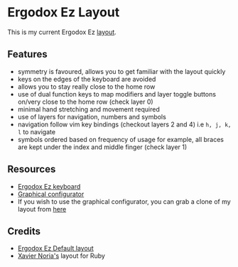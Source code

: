 # Ergodox Ez Layout

This is my current Ergodox Ez [layout](layout.pdf).

## Features

* symmetry is favoured, allows you to get familiar with the layout quickly
* keys on the edges of the keyboard are avoided
* allows you to stay really close to the home row
* use of dual function keys to map modifiers and layer toggle buttons on/very
  close to the home row (check layer 0)
* minimal hand stretching and movement required
* use of layers for navigation, numbers and symbols
* navigation follow vim key bindings (checkout layers 2 and 4) i.e `h, j, k, l`
  to navigate
* symbols ordered based on frequency of usage for example, all braces are kept
  under the index and middle finger (check layer 1)

## Resources

* [Ergodox Ez keyboard](http://ergodox-ez.com/)
* [Graphical configurator](http://configure.ergodox-ez.com/keyboard_layouts/new)
* If you wish to use the graphical configurator, you can grab a clone of my
  layout from [here](http://configure.ergodox-ez.com/keyboard_layouts/qdrvmb)

## Credits
* [Ergodox Ez Default layout](http://configure.ergodox-ez.com/keyboard_layouts/new)
* [Xavier Noria's](https://youtu.be/SiOILU6HdbA) layout for Ruby
